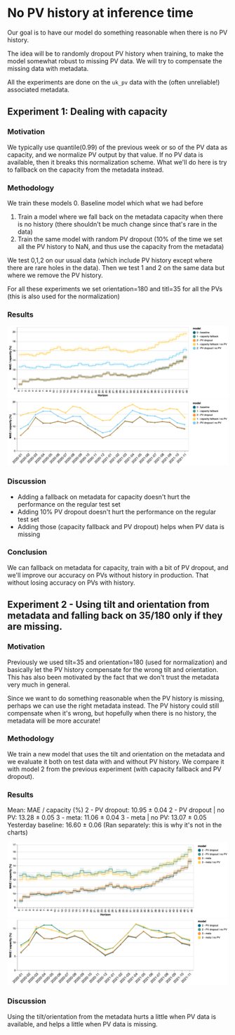 # No PV history at inference time

Our goal is to have our model do something reasonable when there is no PV history.

The idea will be to randomly dropout PV history when training, to make the model
somewhat robust to missing PV data. We will try to compensate the missing data with
metadata.

All the experiments are done on the `uk_pv` data with the (often unreliable!) associated metadata.

## Experiment 1: Dealing with capacity

### Motivation
We typically use quantile(0.99) of the previous week or so of the PV data as capacity,
and we normalize PV output by that value. If no PV data is available, then it breaks
this normalization scheme. What we'll do here is try to fallback on the capacity from
the metadata instead.

### Methodology
We train these models
0. Baseline model which what we had before
1. Train a model where we fall back on the metadata capacity when there is no history
   (there shouldn't be much change since that's rare in the data)
2. Train the same model with random PV dropout (10% of the time we set all the PV
   history to NaN, and thus use the capacity from the metadata)

We test 0,1,2 on our usual data (which include PV history except where there are rare
holes in the data). Then we test 1 and 2 on the same data but where we remove the PV
history.

For all these experiments we set orientation=180 and titl=35 for all the PVs (this is
also used for the normalization)


### Results

![error by horizon](11_horizon.png)
![error by month](11_by_time.png)


### Discussion

* Adding a fallback on metadata for capacity doesn't hurt the performance on the regular
    test set
* Adding 10% PV dropout doesn't hurt the performance on the regular test set
* Adding those (capacity fallback and PV dropout) helps when PV data is missing


### Conclusion

We can fallback on metadata for capacity, train with a bit of PV dropout, and we'll
improve our accuracy on PVs without history in production. That without losing accuracy
on PVs with history.



## Experiment 2 - Using tilt and orientation from metadata and falling back on 35/180 only if they are missing.

### Motivation

Previously we used tilt=35 and orientation=180 (used for normalization) and basically let the PV history
compensate for the wrong tilt and orientation. This has also been motivated by the fact
that we don't trust the metadata very much in general.

Since we want to do something reasonable when the PV history is missing, perhaps we can use the right
metadata instead. The PV history could still compensate when it's wrong, but hopefully
when there is no history, the metadata will be more accurate!

### Methodology
We train a new model that uses the tilt and orientation on the metadata and we evaluate
it both on test data with and without PV history. We compare it with model 2 from the
previous experiment (with capacity fallback and PV dropout).

### Results

Mean:  MAE / capacity (%)
2 - PV dropout: 10.95 ± 0.04
2 - PV dropout | no PV: 13.28 ± 0.05
3 - meta: 11.06 ± 0.04
3 - meta | no PV: 13.07 ± 0.05
Yesterday baseline: 16.60 ± 0.06 (Ran separately: this is why it's not in the charts)



![error by horizon](11_2_horizon.png)
![error by month](11_2_by_time.png)

### Discussion

Using the tilt/orientation from the metadata hurts a little when PV data is
available, and helps a little when PV data is missing.
